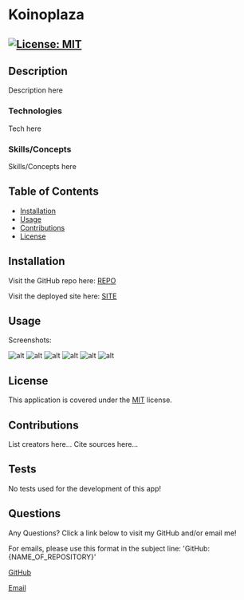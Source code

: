 # Koinoplaza

## [![License: MIT](https://img.shields.io/badge/License-MIT-yellow.svg)](https://opensource.org/licenses/MIT)

## Description

Description here

### Technologies

Tech here

### Skills/Concepts

Skills/Concepts here

## Table of Contents

- [Installation](#installation)
- [Usage](#usage)
- [Contributions](#contributions)
- [License](#license)

## Installation

Visit the GitHub repo here: [REPO](https://github.com/danrcross/koinoplaza)

Visit the deployed site here: [SITE](https://koinoplaza.onrender.com)

## Usage

Screenshots:

![alt](filepath)
![alt](filepath)
![alt](filepath)
![alt](filepath)
![alt](filepath)
![alt](filepath)

## License

This application is covered under the [MIT](https://opensource.org/licenses/MIT) license.

## Contributions

List creators here...
Cite sources here...

## Tests

No tests used for the development of this app!

## Questions

Any Questions? Click a link below to visit my GitHub and/or email me!

For emails, please use this format in the subject line: 'GitHub: {NAME_OF_REPOSITORY}'

[GitHub](https://github.com/danrcross)

[Email](mailto:danrcross@gmail.com)
